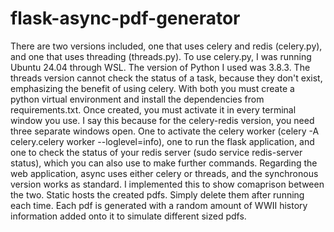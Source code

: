 # flask-async-pdf-generator
There are two versions included, one that uses celery and redis (celery.py), and one that uses threading (threads.py). To use celery.py, I was running Ubuntu 24.04 through WSL. The version of Python I used was 3.8.3. The threads version cannot check the status of a task, because they don't exist, emphasizing the benefit of using celery. With both you must create a python virtual environment and install the dependencies from requirements.txt. Once created, you must activate it in every terminal window you use. I say this because for the celery-redis version, you need three separate windows open. One to activate the celery worker (celery -A celery.celery worker --loglevel=info), one to run the flask application, and one to check the status of your redis server (sudo service redis-server status), which you can also use to make further commands. Regarding the web application, async uses either celery or threads, and the synchronous version works as standard. I implemented this to show comaprison between the two. Static hosts the created pdfs. Simply delete them after running each time. Each pdf is generated with a random amount of WWII history information added onto it to simulate different sized pdfs. 
